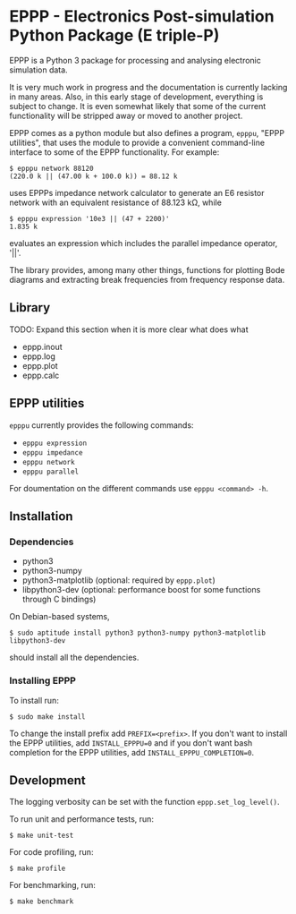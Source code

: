 # EPPP - Electronics Post-simulation Python Package (E triple-P)

EPPP is a Python 3 package for processing and analysing electronic simulation data.

It is very much work in progress and the documentation is currently lacking in many areas. Also, in this early stage of development, everything is subject to change. It is even somewhat likely that some of the current functionality will be stripped away or moved to another project.

EPPP comes as a python module but also defines a program, `epppu`, "EPPP utilities", that uses the module to provide a convenient command-line interface to some of the EPPP functionality. For example:

	$ epppu network 88120
	(220.0 k || (47.00 k + 100.0 k)) = 88.12 k

uses EPPPs impedance network calculator to generate an E6 resistor network with an equivalent resistance of 88.123 kΩ, while

	$ epppu expression '10e3 || (47 + 2200)'
	1.835 k

evaluates an expression which includes the parallel impedance operator, '||'.

The library provides, among many other things, functions for plotting Bode diagrams and extracting break frequencies from frequency response data.

## Library
TODO: Expand this section when it is more clear what does what

- eppp.inout
- eppp.log
- eppp.plot
- eppp.calc

## EPPP utilities
`epppu` currently provides the following commands:

- `epppu expression`
- `epppu impedance`
- `epppu network`
- `epppu parallel`

For doumentation on the different commands use
`epppu <command> -h`.

## Installation

### Dependencies
- python3
- python3-numpy
- python3-matplotlib (optional: required by `eppp.plot`)
- libpython3-dev (optional: performance boost for some functions through C bindings)

On Debian-based systems,

	$ sudo aptitude install python3 python3-numpy python3-matplotlib libpython3-dev

should install all the dependencies.

### Installing EPPP
To install run:

	$ sudo make install

To change the install prefix add `PREFIX=<prefix>`. If you don't want to install the EPPP utilities, add `INSTALL_EPPPU=0` and if you don't want bash completion for the EPPP utilities, add `INSTALL_EPPPU_COMPLETION=0`.

## Development

The logging verbosity can be set with the function `eppp.set_log_level()`.

To run unit and performance tests, run:

	$ make unit-test

For code profiling, run:

	$ make profile

For benchmarking, run:

	$ make benchmark
